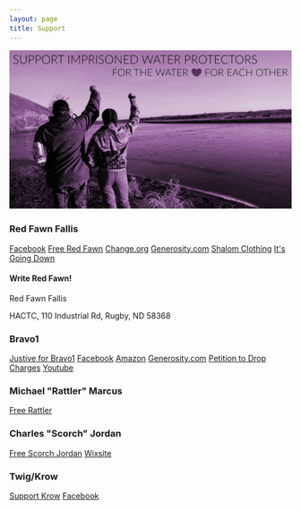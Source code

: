 ```yaml
---
layout: page
title: Support
---
```

![support](https://raw.githubusercontent.com/eliawry/antirepressioncrew/master/public/images/support.jpg)

### Red Fawn Fallis

[Facebook](https://www.facebook.com/FreeRedFawn/)
[Free Red Fawn](www.freeredfawn.com/)
[Change.org](https://www.change.org/p/free-red-fawn)
[Generosity.com](https://www.generosity.com/fundraising/free-red-fawn)
[Shalom Clothing](https://shalomclothing.com/free-red-fawn)
[It's Going Down](https://itsgoingdown.org/free-red-fawn/)

#### Write Red Fawn!

Red Fawn Fallis

HACTC, 110 Industrial Rd, Rugby, ND 58368


### Bravo1
[Justive for Bravo1](http://justiceforbravo1.com/)
[Facebook](https://www.facebook.com/justiceforbravo1)
[Amazon](https://www.amazon.com/gp/aw/ls/ref=aw_ls?lid=26A9TWJFLTGYR)
[Generosity.com](https://www.generosity.com/fundraising/brennon-nastacio-aka-bravo1-partner-samantha)
[Petition to Drop Charges](https://action.mijente.net/petitions/drop-charges-against-brennon-he-has-not-committed-any-crime)
[Youtube](https://www.youtube.com/watch?v=88ffECgBAWo&feature=youtu.be&list=PLqSpk99bLYIRhTrDy1WU4xR5xqTDT4KCP)

### Michael "Rattler" Marcus
[Free Rattler](https://www.facebook.com/FreeRattler)

### Charles "Scorch" Jordan
[Free Scorch Jordan](https://www.facebook.com/freescorchjordan)
[Wixsite](catjscorch.wixsite.com/freescorchjordan)

### Twig/Krow
[Support Krow](http://supportkrow.org/)
[Facebook](https://www.facebook.com/supportkrow/?fref=ts)
